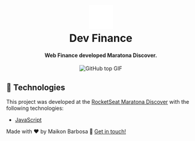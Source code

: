 <h1 align="center">
     <img alt="logo Dev Finance" src="./assets/total.svg" />
    <br>
    Dev Finance 
</h1>

<h4 align="center">
  Web Finance developed Maratona Discover.
</h4>
<p align="center">
  <img alt="GitHub top GIF" src="https://imgur.com/uCPvjt5">

  
  

## :rocket: Technologies

This project was developed at the [RocketSeat Maratona Discover](https://maratonadiscover.rocketseat.com.br/maratona/) with the following technologies:

-  [JavaScript](https://developer.mozilla.org/pt-BR/docs/Web/JavaScript)


Made with ♥ by Maikon Barbosa :wave: [Get in touch!](https://www.linkedin.com/in/maikon-barbosa-946278150/)

[liveServer]: https://marketplace.visualstudio.com/items?itemName=ritwickdey.LiveServer
[javaScript]: https://developer.mozilla.org/pt-BR/docs/Web/JavaScript
[vc]: https://code.visualstudio.com/
